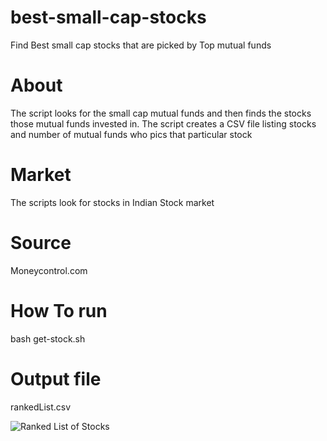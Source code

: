 # best-small-cap-stocks
Find Best small cap stocks that are picked by Top mutual funds

# About
The script looks for the small cap mutual funds and then finds the stocks those mutual funds invested in.
The script creates a CSV file listing stocks and number of mutual funds who pics that particular stock

# Market
The scripts look for stocks in Indian Stock market

# Source
Moneycontrol.com

# How To run
bash get-stock.sh

# Output file
rankedList.csv

![Ranked List of Stocks](https://i.ibb.co/t3JSZGt/stocks.png)
